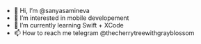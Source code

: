 - 👋 Hi, I’m @sanyasamineva
- 👀 I’m interested in mobile developement 
- 🌱 I’m currently learning Swift + XCode
- 📫 How to reach me telegram @thecherrytreewithgrayblossom

<!---
sanyasamineva/sanyasamineva is a ✨ special ✨ repository because its `README.md` (this file) appears on your GitHub profile.
You can click the Preview link to take a look at your changes.
--->
